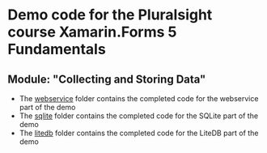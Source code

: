 # Demo code for the Pluralsight course Xamarin.Forms 5 Fundamentals

## Module: "Collecting and Storing Data"
 - The [webservice](https://github.com/anotherlab/xf5fundamentals/tree/main/DailyForecast/webservice) folder contains the completed code for the webservice part of the demo
- The [sqlite]() folder contains the completed code for the SQLite part of the demo
 - The [litedb]() folder contains the completed code for the LiteDB part of the demo